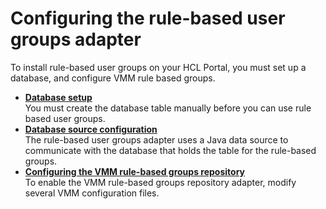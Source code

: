 # Configuring the rule-based user groups adapter

To install rule-based user groups on your HCL Portal, you must set up a database, and configure VMM rule based groups.

-   **[Database setup](../cfg_rule_based_user_groups/rbug_db_setup.md)**  
You must create the database table manually before you can use rule based user groups.
-   **[Database source configuration](../cfg_rule_based_user_groups/rbug_dsrc_cfg.md)**  
The rule-based user groups adapter uses a Java data source to communicate with the database that holds the table for the rule-based groups.
-   **[Configuring the VMM rule-based groups repository](../cfg_rule_based_user_groups/cfg_vmm_rule_based_groups_repo/)**  
To enable the VMM rule-based groups repository adapter, modify several VMM configuration files.


